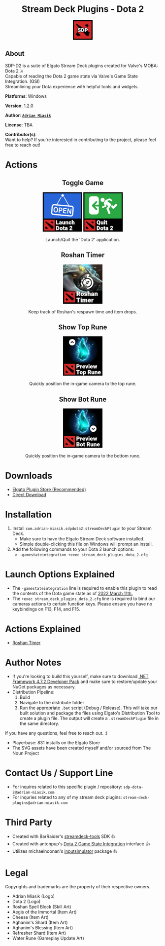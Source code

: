 <h1 align="center">Stream Deck Plugins - Dota 2</h1>
<p align="center">
  <img src="StreamDeckPluginsDota2/images/pluginIcon@2x.png" width="64">
</p>

## About
SDP-D2 is a suite of Elgato Stream Deck plugins created for Valve's MOBA: Dota 2 ⚔️  
Capable of reading the Dota 2 game state via Valve's Game State Integration. (GSI)  
Streamlining your Dota experience with helpful tools and widgets.


**Platforms**: Windows

**Version**:  1.2.0

**Author**:  **[`Adrian Miasik`](https://adrian-miasik.com)**

**License**: TBA

**Contributor(s)**: `-`  
Want to help? If you're interested in contributing to the project, please feel free to reach out!

# Actions
<h2 align="center">Toggle Game</h2>
<p align="center">
  <img src="StreamDeckPluginsDota2/images/actions/launch-game@2x.png" width="128">
  <img src="StreamDeckPluginsDota2/images/actions/quit-game@2x.png" width="128">
</p>
<p align="center">Launch/Quit the 'Dota 2' application.</p>

<h2 align="center">Roshan Timer</h2>
<p align="center">
  <img src="StreamDeckPluginsDota2/images/actions/roshan-timer@2x.png" width="128">
</p>
<p align="center">Keep track of Roshan's respawn time and item drops.</p>

<h2 align="center">Show Top Rune</h2>
<p align="center">
  <img src="StreamDeckPluginsDota2/images/actions/show-top-rune@2x.png" width="128">
</p>
<p align="center">Quickly position the in-game camera to the top rune.</p>

<h2 align="center">Show Bot Rune</h2>
<p align="center">
  <img src="StreamDeckPluginsDota2/images/actions/show-bot-rune@2x.png" width="128">
</p>
<p align="center">Quickly position the in-game camera to the bottom rune.</p>

# Downloads
- [Elgato Plugin Store (Recommended)](https://apps.elgato.com/plugins/com.adrian-miasik.sdpdota2)
- [Direct Download](StreamDeckPluginsDota2/distribute/com.adrian-miasik.sdpdota2.streamDeckPlugin)

# Installation
1. Install `com.adrian-miasik.sdpdota2.streamDeckPlugin` to your Stream Deck. 
    - Make sure to have the Elgato Stream Deck software installed. 
    - Simple double-clicking this file on Windows will prompt an install.
2. Add the following commands to your Dota 2 launch options: 
    - `-gamestateintegration +exec stream_deck_plugins_dota_2.cfg`

# Launch Options Explained
- The `-gamestateintegration` line is required to enable this plugin to read the contents of the Dota game state as of [2022 March 11th.](https://dota2.fandom.com/wiki/March_11,_2022_Patch)
- The `+exec stream_deck_plugins_dota_2.cfg` line is required to bind our cameras actions to certain function keys. Please ensure you have no keybindings on F13, F14, and F15.

# Actions Explained
- [Roshan Timer](https://github.com/adrian-miasik/stream-deck-plugins-dota-2/wiki/Roshan-Timer-Explained)

# Author Notes
- If you're looking to build this yourself, make sure to download [.NET Framework 4.7.2 Developer Pack](https://dotnet.microsoft.com/en-us/download/dotnet-framework/net472) and make sure to restore/update your NuGet packages as necessary.
- Distribution Pipeline:
  1. Build
  2. Navigate to the distribute folder
  3. Run the appropriate `.bat` script (Debug / Release). This will take our built solution and package the files using Elgato's Distribution Tool to create a plugin file. The output will create a `.streamDeckPlugin` file in the same directory.

If you have any questions, feel free to reach out. :)

- Playerbase: 831 installs on the Elgato Store
- The SVG assets have been created myself and/or sourced from The Noun Project

# Contact Us / Support Line
- For inquires related to this specific plugin / repository: `sdp-dota-2@adrian-miasik.com`
- For inquries related to any of my stream deck plugins: `stream-deck-plugins@adrian-miasik.com`

# Third Party
- Created with BarRaider's [streamdeck-tools](https://github.com/BarRaider/streamdeck-tools) SDK 👍
- Created with antonpup's [Dota 2 Game State Integration](https://github.com/antonpup/Dota2GSI) interface 👍
- Utilizes michaelnoonan's [inputsimulator](https://github.com/michaelnoonan/inputsimulator) package 👍

# Legal
Copyrights and trademarks are the property of their respective owners.
- Adrian Miasik (Logo)
- Dota 2 (Logo)
- Roshan Spell Block (Skill Art)
- Aegis of the Immortal (Item Art)
- Cheese (Item Art)
- Aghanim's Shard (Item Art)
- Aghanim's Blessing (Item Art)
- Refresher Shard (Item Art)
- Water Rune (Gameplay Update Art)
